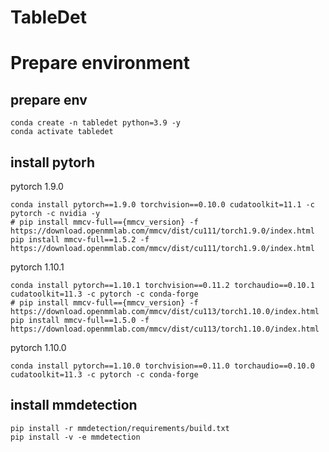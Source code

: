 # TableDet


# Prepare environment

## prepare env

```shell
conda create -n tabledet python=3.9 -y
conda activate tabledet
```

## install pytorh

pytorch 1.9.0
```shell
conda install pytorch==1.9.0 torchvision==0.10.0 cudatoolkit=11.1 -c pytorch -c nvidia -y
# pip install mmcv-full=={mmcv_version} -f https://download.openmmlab.com/mmcv/dist/cu111/torch1.9.0/index.html
pip install mmcv-full==1.5.2 -f https://download.openmmlab.com/mmcv/dist/cu111/torch1.9.0/index.html
```

pytorch 1.10.1

```shell
conda install pytorch==1.10.1 torchvision==0.11.2 torchaudio==0.10.1 cudatoolkit=11.3 -c pytorch -c conda-forge
# pip install mmcv-full=={mmcv_version} -f https://download.openmmlab.com/mmcv/dist/cu113/torch1.10.0/index.html
pip install mmcv-full==1.5.0 -f https://download.openmmlab.com/mmcv/dist/cu113/torch1.10.0/index.html
```

pytorch 1.10.0

```
conda install pytorch==1.10.0 torchvision==0.11.0 torchaudio==0.10.0 cudatoolkit=11.3 -c pytorch -c conda-forge
```

## install mmdetection

```shell
pip install -r mmdetection/requirements/build.txt
pip install -v -e mmdetection
```